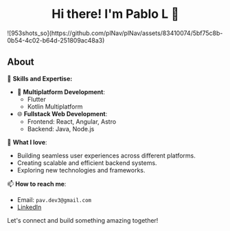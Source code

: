 <div align="center">
<h1 align="center">Hi there! I'm Pablo L 👋</h1>
</div>
![953shots_so](https://github.com/plNav/plNav/assets/83410074/5bf75c8b-0b54-4c02-b64d-251809ac48a3)



## About

🚀 **Skills and Expertise:**
- 📱 **Multiplatform Development**:
  - Flutter
  - Kotlin Multiplatform
- 🌐 **Fullstack Web Development**:
  - Frontend: React, Angular, Astro
  - Backend: Java, Node.js

🌟 **What I love**:
- Building seamless user experiences across different platforms.
- Creating scalable and efficient backend systems.
- Exploring new technologies and frameworks.

📫 **How to reach me**:
- Email: `pav.dev3@gmail.com`
- [LinkedIn](https://www.linkedin.com/in/your-linkedin)

Let's connect and build something amazing together!

